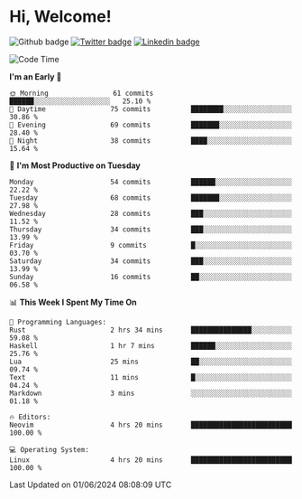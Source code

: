   # Hi, Welcome!
  ![Github badge](https://img.shields.io/github/followers/kraken-afk.svg?style=social&label=Follow&maxAge=2592000)
  [![Twitter badge](https://img.shields.io/badge/-Twitter-00acee?style=flat-square&logo=Twitter&logoColor=white)](https://twitter.com/trshppl)
  [![Linkedin badge](https://img.shields.io/badge/LinkedIn-0077B5?style=flat-square&logo=linkedin&logoColor=white)](https://www.linkedin.com/in/noveanrer)
<!--START_SECTION:waka-->
![Code Time](http://img.shields.io/badge/Code%20Time-226%20hrs%2043%20mins-blue)

**I'm an Early 🐤** 

```text
🌞 Morning                61 commits          ██████░░░░░░░░░░░░░░░░░░░   25.10 % 
🌆 Daytime                75 commits          ████████░░░░░░░░░░░░░░░░░   30.86 % 
🌃 Evening                69 commits          ███████░░░░░░░░░░░░░░░░░░   28.40 % 
🌙 Night                  38 commits          ████░░░░░░░░░░░░░░░░░░░░░   15.64 % 
```
📅 **I'm Most Productive on Tuesday** 

```text
Monday                   54 commits          ██████░░░░░░░░░░░░░░░░░░░   22.22 % 
Tuesday                  68 commits          ███████░░░░░░░░░░░░░░░░░░   27.98 % 
Wednesday                28 commits          ███░░░░░░░░░░░░░░░░░░░░░░   11.52 % 
Thursday                 34 commits          ███░░░░░░░░░░░░░░░░░░░░░░   13.99 % 
Friday                   9 commits           █░░░░░░░░░░░░░░░░░░░░░░░░   03.70 % 
Saturday                 34 commits          ███░░░░░░░░░░░░░░░░░░░░░░   13.99 % 
Sunday                   16 commits          ██░░░░░░░░░░░░░░░░░░░░░░░   06.58 % 
```


📊 **This Week I Spent My Time On** 

```text
💬 Programming Languages: 
Rust                     2 hrs 34 mins       ███████████████░░░░░░░░░░   59.08 % 
Haskell                  1 hr 7 mins         ██████░░░░░░░░░░░░░░░░░░░   25.76 % 
Lua                      25 mins             ██░░░░░░░░░░░░░░░░░░░░░░░   09.74 % 
Text                     11 mins             █░░░░░░░░░░░░░░░░░░░░░░░░   04.24 % 
Markdown                 3 mins              ░░░░░░░░░░░░░░░░░░░░░░░░░   01.18 % 

🔥 Editors: 
Neovim                   4 hrs 20 mins       █████████████████████████   100.00 % 

💻 Operating System: 
Linux                    4 hrs 20 mins       █████████████████████████   100.00 % 
```


 Last Updated on 01/06/2024 08:08:09 UTC
<!--END_SECTION:waka-->